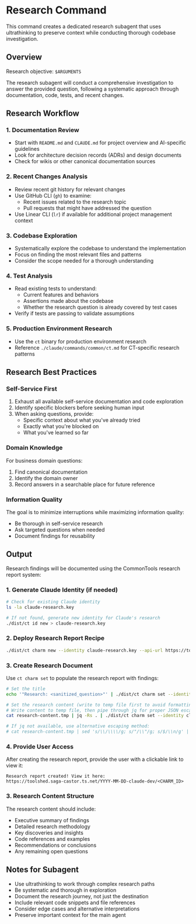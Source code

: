 # Research Command

This command creates a dedicated research subagent that uses ultrathinking to preserve context while conducting thorough codebase investigation.

## Overview

Research objective: `$ARGUMENTS`

The research subagent will conduct a comprehensive investigation to answer the provided question, following a systematic approach through documentation, code, tests, and recent changes.

## Research Workflow

### 1. Documentation Review
- Start with `README.md` and `CLAUDE.md` for project overview and AI-specific guidelines
- Look for architecture decision records (ADRs) and design documents
- Check for wikis or other canonical documentation sources

### 2. Recent Changes Analysis
- Review recent git history for relevant changes
- Use GitHub CLI (`gh`) to examine:
  - Recent issues related to the research topic
  - Pull requests that might have addressed the question
- Use Linear CLI (`lr`) if available for additional project management context

### 3. Codebase Exploration
- Systematically explore the codebase to understand the implementation
- Focus on finding the most relevant files and patterns
- Consider the scope needed for a thorough understanding

### 4. Test Analysis
- Read existing tests to understand:
  - Current features and behaviors
  - Assertions made about the codebase
  - Whether the research question is already covered by test cases
- Verify if tests are passing to validate assumptions

### 5. Production Environment Research
- Use the `ct` binary for production environment research
- Reference `./claude/commands/common/ct.md` for CT-specific research patterns

## Research Best Practices

### Self-Service First
1. Exhaust all available self-service documentation and code exploration
2. Identify specific blockers before seeking human input
3. When asking questions, provide:
   - Specific context about what you've already tried
   - Exactly what you're blocked on
   - What you've learned so far

### Domain Knowledge
For business domain questions:
1. Find canonical documentation
2. Identify the domain owner
3. Record answers in a searchable place for future reference

### Information Quality
The goal is to minimize interruptions while maximizing information quality:
- Be thorough in self-service research
- Ask targeted questions when needed
- Document findings for reusability

## Output

Research findings will be documented using the CommonTools research report system:

### 1. Generate Claude Identity (if needed)
```bash
# Check for existing Claude identity
ls -la claude-research.key

# If not found, generate new identity for Claude's research
./dist/ct id new > claude-research.key
```

### 2. Deploy Research Report Recipe
```bash
./dist/ct charm new --identity claude-research.key --api-url https://toolshed.saga-castor.ts.net --space YYYY-MM-DD-claude-dev recipes/research-report.tsx
```

### 3. Create Research Document
Use `ct charm set` to populate the research report with findings:

```bash
# Set the title
echo '"Research: <sanitized_question>"' | ./dist/ct charm set --identity claude-research.key --api-url https://toolshed.saga-castor.ts.net --space YYYY-MM-DD-claude-dev --charm <CHARM_ID> title

# Set the research content (write to temp file first to avoid formatting issues)
# Write content to temp file, then pipe through jq for proper JSON escaping
cat research-content.tmp | jq -Rs . | ./dist/ct charm set --identity claude-research.key --api-url https://toolshed.saga-castor.ts.net --space YYYY-MM-DD-claude-dev --charm <CHARM_ID> content

# If jq not available, use alternative escaping method:
# cat research-content.tmp | sed 's/\\/\\\\/g; s/"/\\"/g; s/$/\\n/g' | tr -d '\n' | sed 's/^/"/' | sed 's/$/\"/' | ./dist/ct charm set --identity claude-research.key --api-url https://toolshed.saga-castor.ts.net --space YYYY-MM-DD-claude-dev --charm <CHARM_ID> content
```

### 4. Provide User Access
After creating the research report, provide the user with a clickable link to view it:

```
Research report created! View it here:
https://toolshed.saga-castor.ts.net/YYYY-MM-DD-claude-dev/<CHARM_ID>
```

### 3. Research Content Structure
The research content should include:
- Executive summary of findings
- Detailed research methodology
- Key discoveries and insights
- Code references and examples
- Recommendations or conclusions
- Any remaining open questions

## Notes for Subagent

- Use ultrathinking to work through complex research paths
- Be systematic and thorough in exploration
- Document the research journey, not just the destination
- Include relevant code snippets and file references
- Consider edge cases and alternative interpretations
- Preserve important context for the main agent
